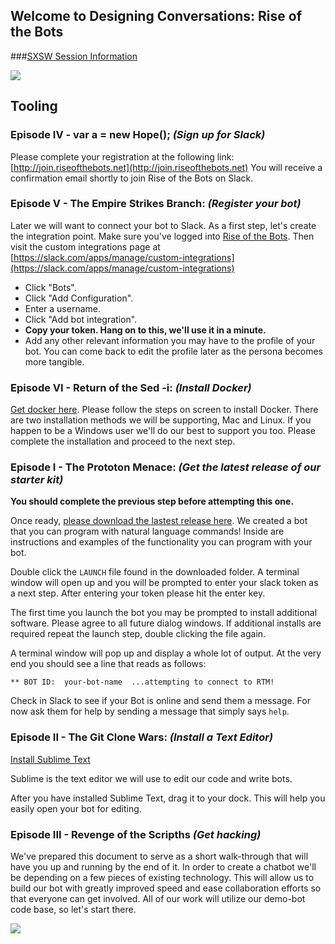 ## Welcome to Designing Conversations: Rise of the Bots

###[SXSW Session Information](http://schedule.sxsw.com/2017/events/PP66459)

![](http://i.giphy.com/osicrp6ErKw9i.gif)


## Tooling


### Episode IV - var a = new Hope(); *(Sign up for Slack)*
Please complete your registration at the following link:
[http://join.riseofthebots.net](http://join.riseofthebots.net)
You will receive a confirmation email shortly to join Rise of the Bots on Slack.


### Episode V - The Empire Strikes Branch: *(Register your bot)*
Later we will want to connect your bot to Slack. As a first step, let's create
the integration point. Make sure you've logged into
[Rise of the Bots](https://riseofthebots.slack.com/). Then visit the custom
integrations page at
[https://slack.com/apps/manage/custom-integrations](https://slack.com/apps/manage/custom-integrations)

+ Click "Bots".
+ Click "Add Configuration".
+ Enter a username.
+ Click "Add bot integration".
+ **Copy your token. Hang on to this, we'll use it in a minute.**
+ Add any other relevant information you may have to the profile of your bot.
  You can come back to edit the profile later as the persona becomes more tangible.


### Episode VI - Return of the Sed -i: *(Install Docker)*
[Get docker here](https://store.docker.com/search?type=edition&offering=community).
Please follow the steps on screen to install Docker. There are two installation
methods we will be supporting, Mac and Linux. If you happen to be a Windows user
we'll do our best to support you too. Please complete the installation and
proceed to the next step.


### Episode I - The Prototon Menace: *(Get the latest release of our starter kit)*
**You should complete the previous step before attempting this one.**

Once ready, [please download the lastest release here](https://github.com/davidsicher/demo-bot/releases).
We created a bot that you can program with natural language commands!
Inside are instructions and examples of the functionality you can program with
your bot.

Double click the `LAUNCH` file found in the downloaded folder. A terminal window
will open up and you will be prompted to enter your slack token as a next step.
After entering your token please hit the enter key.

The first time you launch the bot you may be prompted to install additional
software. Please agree to all future dialog windows. If additional installs are
required repeat the launch step, double clicking the file again.

A terminal window will pop up and display a whole lot of output.
At the very end you should see a line that reads as follows:

    ** BOT ID:  your-bot-name  ...attempting to connect to RTM!

Check in Slack to see if your Bot is online and send them a message. For now ask
them for help by sending a message that simply says `help`.


### Episode II - The Git Clone Wars: *(Install a Text Editor)*
[Install Sublime Text](http://www.sublimetext.com)

Sublime is the text editor we will use to edit our code and write bots.

After you have installed Sublime Text, drag it to your dock. This will help you
easily open your bot for editing.


### Episode III - Revenge of the Scripths *(Get hacking)*
We've prepared this document to serve as a short walk-through that will have you
up and running by the end of it. In order to create a chatbot we'll be depending
on a few pieces of existing technology. This will allow us to build our bot
with greatly improved speed and ease collaboration efforts so that everyone can
get involved. All of our work will utilize our demo-bot code base, so let's
start there.

![](http://i.giphy.com/CDMz3fckRXXDG.gif)
